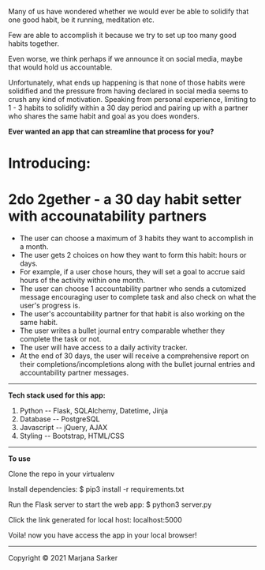 Many of us have wondered whether we would ever be able to solidify that one good habit, be it running, meditation etc. 

Few are able to accomplish it because we try to set up too many good habits together.

Even worse, we think perhaps if we announce it on social media, maybe that would hold us accountable. 

Unfortunately, what ends up happening is that none of those habits were solidified and the pressure from having declared 
in social media seems to crush any kind of motivation. Speaking from personal experience, limiting to 1 - 3 habits to solidify
within a 30 day period and pairing up with a partner who shares the same habit and goal as you does wonders.

**Ever wanted an app that can streamline that process for you?**

# Introducing:

# 2do 2gether - a 30 day habit setter with accounatability partners
* The user can choose a maximum of 3 habits they want to accomplish in a month.
* The user gets 2 choices on how they want to form this habit: hours or days.
* For example, if a user chose hours, they will set a goal to accrue said hours of the activity within one month. 
* The user can choose 1 accountability partner who sends a cutomized message encouraging user to complete task and also check on what the user's progress is.
* The user's accountability partner for that habit is also working on the same habit. 
* The user writes a bullet journal entry comparable whether they complete the task or not.
* The user will have access to a daily activity tracker.
* At the end of 30 days, the user will receive a comprehensive report on their completions/incompletions along with the bullet journal entries and accountability partner messages. 
***
**Tech stack used for this app:** 
1. Python -- Flask, SQLAlchemy, Datetime, Jinja
2. Database -- PostgreSQL
3. Javascript -- jQuery, AJAX
4. Styling -- Bootstrap, HTML/CSS
***
**To use**

Clone the repo in your virtualenv 

Install dependencies: $ pip3 install -r requirements.txt

Run the Flask server to start the web app: $ python3 server.py

Click the link generated for local host: localhost:5000

Voila! now you have access the app in your local browser!

***
Copyright © 2021 Marjana Sarker
